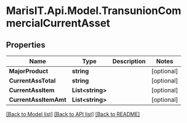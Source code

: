 
# MarisIT.Api.Model.TransunionCommercialCurrentAsset

## Properties

Name | Type | Description | Notes
------------ | ------------- | ------------- | -------------
**MajorProduct** | **string** |  | [optional] 
**CurrentAssTotal** | **string** |  | [optional] 
**CurrentAssItem** | **List&lt;string&gt;** |  | [optional] 
**CurrentAssItemAmt** | **List&lt;string&gt;** |  | [optional] 

[[Back to Model list]](../README.md#documentation-for-models)
[[Back to API list]](../README.md#documentation-for-api-endpoints)
[[Back to README]](../README.md)


